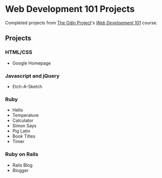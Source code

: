 # Web Development 101 Projects

Completed projects from [The Odin Project](http://www.theodinproject.com/)'s *[Web Development 101](http://www.theodinproject.com/web-development-101)* course.

## Projects

### HTML/CSS
- Google Homepage

### Javascript and jQuery
- Etch-A-Sketch

### Ruby
- Hello
- Temperature
- Calculator
- Simon Says
- Pig Latin
- Book Titles
- Timer

### Ruby on Rails
- Rails Blog
- Blogger